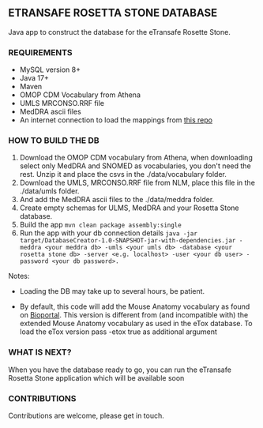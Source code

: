 ## ETRANSAFE ROSETTA STONE DATABASE

Java app to construct the database for the eTransafe Rosette Stone.

### REQUIREMENTS

- MySQL version 8+
- Java 17+
- Maven
- OMOP CDM Vocabulary from Athena
- UMLS MRCONSO.RRF file
- MedDRA ascii files
- An internet connection to load the mappings from [this repo](https://github.com/mi-erasmusmc/send-snomed-mappings)

### HOW TO BUILD THE DB

1. Download the OMOP CDM vocabulary from Athena, when downloading select only MedDRA and SNOMED as vocabularies, you
   don't need the rest. Unzip it and place the csvs in the ./data/vocabulary folder.
2. Download the UMLS, MRCONSO.RRF file from NLM, place this file in the ./data/umls folder.
3. And add the MedDRA ascii files to the ./data/meddra folder.
4. Create empty schemas for ULMS, MedDRA and your Rosetta Stone database.
5. Build the app `mvn clean package assembly:single`
6. Run the app with your db connection
   details `java -jar target/DatabaseCreator-1.0-SNAPSHOT-jar-with-dependencies.jar -meddra <your meddra db> -umls <your umls db> -database <your rosetta stone db> -server <e.g. localhost> -user <your db user> -password <your db password>.`

Notes:

- Loading the DB may take up to several hours, be patient.

- By default, this code will add the Mouse Anatomy vocabulary as found
  on [Bioportal](https://bioportal.bioontology.org/ontologies/MA). This version is different from (and incompatible
  with) the extended Mouse Anatomy vocabulary as used in the eTox database. To load the eTox version pass -etox true as
  additional argument

### WHAT IS NEXT?

When you have the database ready to go, you can run the eTransafe Rosetta Stone application which will be
available soon

### CONTRIBUTIONS

Contributions are welcome, please get in touch.
